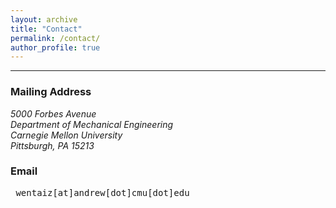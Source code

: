 ```yaml
---
layout: archive
title: "Contact"
permalink: /contact/
author_profile: true
---
```

<hr/>

### Mailing Address
<address>
  5000 Forbes Avenue<br />Department of Mechanical Engineering<br />Carnegie Mellon University<br />Pittsburgh, PA 15213
</address>

### Email
<pre>
 wentaiz[at]andrew[dot]cmu[dot]edu
</pre>

